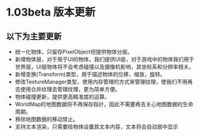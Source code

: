 # 1.03beta 版本更新

## 以下为主要更新

- 统一化物体，只留存PixelObject但提供物体分层。
- 新增物体层，对于用于UI的物体，我们提供UI层，对于游戏中的物体我们用于世界层，UI层物体将不会考虑碰撞以及摄像机影响，其坐标系和分辨率相关。
- 新增变换(Transform)类型，用于描述物体的位移，缩放，旋转。
- 修改TextureManager类型，使用内存管理的方式来管理纹理，使我们不用再去使用合并纹理去管理纹理，更为简单方便。
- 物体碰撞更新，提供更高精准度的运算。
- WorldMap的地图数据将不再保存指针，因此不需要再去关心地图数据的生命周期。
- 移除地图数据的移动禁止。
- 支持文本渲染，只需要给物体设置其文本内容，文本将会自动居中显示